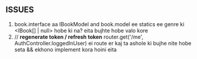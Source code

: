 ## ISSUES

1. book.interface aa IBookModel and book.model ee statics ee genre ki <IBook[] | null> hobe ki na? eita bujhte hobe valo kore
2. // **regenerate token / refresh token**
   router.get('/me', AuthController.loggedInUser) ei route er kaj ta ashole ki bujhe nite hobe seta  && ekhono implement kora hoini eita
